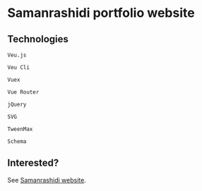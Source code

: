 # Samanrashidi portfolio website

## Technologies
```
Veu.js
```

```
Veu Cli
```

```
Vuex
```

```
Vue Router
```

```
jQuery
```

```
SVG
```

```
TweenMax
```

```
Schema
```

## Interested?
See [Samanrashidi website](https://www.samanrashidi.com).
